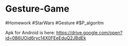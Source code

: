 # Gesture-Game
#Homework #StarWars #Gesture #$P_algoritm

Apk for Android is here: https://drive.google.com/open?id=0B6UOid6ryc14X0FEeEduQ2JBdEk
